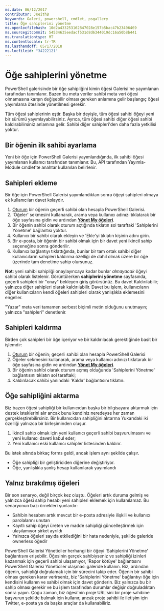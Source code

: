 ```yaml
---
ms.date: 06/12/2017
contributor: JKeithB
keywords: Galeri, powershell, cmdlet, psgallery
title: Öğe sahiplerini yönetme
ms.openlocfilehash: 10d2a433253162847028e157b5bac47b23406469
ms.sourcegitcommit: 54534635eedacf531d8d6344019dc16a50b8b441
ms.translationtype: MT
ms.contentlocale: tr-TR
ms.lasthandoff: 05/17/2018
ms.locfileid: "34222121"
---
```

# <a name="managing-item-owners"></a>Öğe sahiplerini yönetme

PowerShell galerisinde bir öğe sahipliğini kimin öğesi Galerisi'ne yayımlanan tarafından tanımlanır.
Bazen bu meta veriler sahibi meta veri öğesi olmamasına karşın değişebilir olması gereken anlamına gelir başlangıç öğesi yayımlama ötesinde yönetilmesi gerekir.

Tüm öğesi sahiplerinin eştir.
Başka bir deyişle, tüm öğesi sahibi öğeyi yeni bir sürümü yayımlayabilirsiniz. Ayrıca, tüm öğesi sahibi diğer öğesi sahibi kaldırabilirsiniz anlamına gelir.
Sahibi diğer sahipleri'den daha fazla yetkilisi yoktur.

## <a name="setting-an-items-initial-owner"></a>Bir öğenin ilk sahibi ayarlama

Yeni bir öğe için PowerShell Galerisi yayımlandığında, ilk sahibi öğesi yayımlanan kullanıcı tarafından tanımlanır. Bu, API tarafından Yayımla-Module cmdlet'te anahtar kullanılan belirlenir.

## <a name="adding-owners"></a>Sahipleri ekleme

Bir öğe için PowerShell Galerisi yayımlandıktan sonra öğeyi sahipleri olmaya ek kullanıcıları davet kolaydır.

1. [Oturum](https://powershellgallery.com/users/account/LogOn) bir öğenin geçerli sahibi olan hesapla PowerShell Galerisi.
2. 'Öğeler' sekmesini kullanarak, arama veya kullanıcı adınızı tıklatarak bir öğe sayfasına gidin ve ardından [ **Yönet My öğeleri**](https://www.powershellgallery.com/account/Packages).
3. Bir öğenin sahibi olarak oturum açtığında tıklatın sol taraftaki 'Sahiplerini Yönetme' bağlantısı yoktur.
4. Kullanıcı bir sahibi olarak ekleyin ve 'Ekle'yi tıklatın kişinin adını girin.
5. Bir e-posta, bir öğenin bir sahibi olmak için bir davet yeni ikincil sahip seçeneğine sonra gönderilir.
6. Kullanıcı bağlantıyı tıklattığında, bunlar bir tam ortak sahibi diğer kullanıcıların sahipleri kaldırma özelliği de dahil olmak üzere bir öğe üzerinde tam denetime sahip olursunuz.

**Not**: yeni sahibi sahipliği onaylayıncaya kadar bunlar *almayacak* öğeyi sahibi olarak listelenir.
Görüntülerken **sahiplerini yönetme** sayfasında, geçerli sahipleri bir "onay" bekleyen giriş görürsünüz.
Bu davet Kaldırılabilir; yalnızca diğer sahipleri olarak kaldırılabilir.
Davet bu işlem, kullanıcıların diğer kullanıcıların kendi öğeleri sahipleri olarak yanlışlıkla eklemesini engeller.

"Yazar" meta veri tamamen serbest biçimli metin olduğunu unutmayın; yalnızca "sahipleri" denetlenir.


## <a name="removing-owners"></a>Sahipleri kaldırma

Birden çok sahipleri bir öğe içeriyor ve bir kaldırılacak gerektiğinde basit bir işlemdir:

1. [Oturum](https://powershellgallery.com/users/account/LogOn) bir öğenin; geçerli sahibi olan hesapla PowerShell Galerisi
2. Öğeler sekmesini kullanarak, arama veya kullanıcı adınızı tıklatarak bir öğe sayfasına gidin ve ardından [ **Yönet My öğeleri**](https://www.powershellgallery.com/account/Packages).
3. Bir öğenin sahibi olarak oturum açmış olduğunda 'Sahiplerini Yönetme' bağlantısını tıklatın sol taraftaki;
4. Kaldırılacak sahibi yanındaki 'Kaldır' bağlantısını tıklatın.



## <a name="transferring-item-ownership"></a>Öğe sahipliğini aktarma

Biz bazen öğesi sahipliği bir kullanıcıdan başka bir bilgisayara aktarmak için destek isteklerini alır ancak bunu kendiniz neredeyse her zaman gerçekleştirebilirsiniz.
Bir kullanıcıdan sahipliğini aktarma Yukarıdaki iki özelliği yalnızca bir birleşiminden oluşur.

1. İkincil sahip olmak için yeni kullanıcı geçerli sahibi başvurulmasını ve yeni kullanıcı daveti kabul eder;
2. Yeni kullanıcı eski kullanıcı sahipler listesinden kaldırır.

Bu istek altında birkaç forms geldi, ancak işlem aynı şekilde çalışır.

- Öğe sahipliği bir geliştiriciden diğerine değiştiriyor.
- Öğe, yanlışlıkla yanlış hesap kullanılarak yayımlandı


## <a name="orphaned-items"></a>Yalnız bırakılmış öğeleri

Bir son senaryo, değil birçok kez oluştu.
Öğeleri artık duruma gelmiş ve yalnızca öğesi sahip hesabı yeni sahipleri eklemek için kullanılamaz.
Bu senaryonun bazı örnekleri şunlardır:

- Sahibin hesabını artık mevcut bir e-posta adresiyle ilişkili ve kullanıcı parolalarını unutan
- Kayıtlı sahip öğeyi üreten ve madde sahipliği güncelleştirmek için ulaşılamıyor şirket ayrıldı
- Yalnızca öğeleri sayıda etkilediğini bir hata nedeniyle, şekilde galeride ownerless öğedir

PowerShell Galerisi Yöneticiler herhangi bir öğeyi 'Sahiplerini Yönetme' bağlantısını erişebilir.
Öğesinin gerçek sahibiyseniz ve sahipliği izinleri kazanmak için geçerli sahibi ulaşamıyor, 'Rapor kötüye' bağlantısını PowerShell Galerisi Yöneticiler ulaşması galeride kullanın.
Biz, ardından öğenin, sahipliği doğrulamak için bir sürecini takip eder.
Öğenin bir sahibi olması gereken karar verirseniz, biz 'Sahiplerini Yönetme' bağlantıyı öğe için kendisini kullanın ve sahibi olmak için davet gönderin.
Biz yalnızca bu bir sahip olması gerekir ve bu işlem tarafından durumlar değişir doğruladıktan sonra yapın.
Çoğu zaman, biz öğesi'nin proje URL'sini bir proje sahibine başvurun şekilde bulmak için kullanır, ancak proje sahibi ile iletişim için Twitter, e-posta ya da başka araçlar da kullanabiliriz.